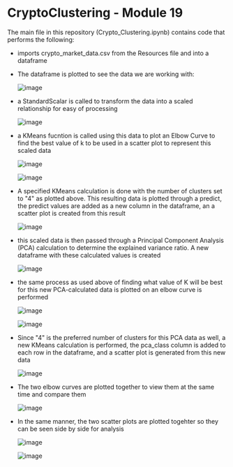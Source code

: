 # CryptoClustering - Module 19
The main file in this repository (Crypto_Clustering.ipynb) contains code that performs the following:
- imports crypto_market_data.csv from the Resources file and into a dataframe
- The dataframe is plotted to see the data we are working with:
  
  ![image](https://github.com/user-attachments/assets/8864481f-ca64-49be-9a48-422b0b28459c)

- a StandardScalar is called to transform the data into a scaled relationship for easy of processing

  ![image](https://github.com/user-attachments/assets/a7db5b1c-e130-4748-a973-9189134200e5)

- a KMeans fucntion is called using this data to plot an Elbow Curve to find the best value of k to be used in a scatter plot to represent this scaled data

  ![image](https://github.com/user-attachments/assets/f5662f2e-4f1a-4742-986d-fc00fd278e06)

  ![image](https://github.com/user-attachments/assets/d0067aff-c3c0-488f-b6ec-d3b0b0838890)

- A specified KMeans calculation is done with the number of clusters set to "4" as plotted above.  This resulting data is plotted through a predict, the predict values are added as a new column in the dataframe, an a scatter plot is created from this result

  ![image](https://github.com/user-attachments/assets/bbda2d3d-226b-410b-9d64-e910ce115409)

- this scaled data is then passed through a Principal Component Analysis (PCA) calculation to determine the explained variance ratio.  A new dataframe with these calculated values is created

  ![image](https://github.com/user-attachments/assets/f794f29e-ae4d-43a5-b860-d7368c073d3f)

- the same process as used above of finding what value of K will be best for this new PCA-calculated data is plotted on an elbow curve is performed

  ![image](https://github.com/user-attachments/assets/0de0fdfe-7da9-43aa-a67d-7d064e13d275)

  ![image](https://github.com/user-attachments/assets/ad0b6e13-c937-47c4-947e-06a7ea9e90bb)

- Since "4" is the preferred number of clusters for this PCA data as well, a new KMeans calculation is performed, the pca_class column is added to each row in the dataframe, and a scatter plot is generated from this new data

  ![image](https://github.com/user-attachments/assets/7e0d01df-81bc-4509-8aaf-50a32eb9c9f2)

- The two elbow curves are plotted together to view them at the same time and compare them

  ![image](https://github.com/user-attachments/assets/ac1741fb-3a07-4c07-9be6-03cff8c14dfe)

- In the same manner, the two scatter plots are plotted togehter so they can be seen side by side for analysis

  ![image](https://github.com/user-attachments/assets/0fb6d106-777b-4959-99de-2d5f40342066)

  ![image](https://github.com/user-attachments/assets/3a661250-bc70-47ef-b846-577355130f1e)




  
